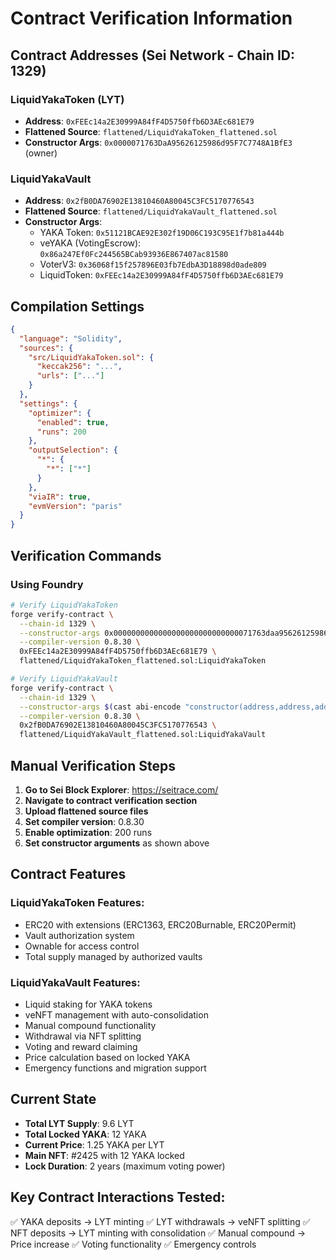 # Contract Verification Information

## Contract Addresses (Sei Network - Chain ID: 1329)

### LiquidYakaToken (LYT)
- **Address**: `0xFEEc14a2E30999A84fF4D5750ffb6D3AEc681E79`
- **Flattened Source**: `flattened/LiquidYakaToken_flattened.sol`
- **Constructor Args**: `0x0000071763DaA95626125986d95F7C7748A1BfE3` (owner)

### LiquidYakaVault 
- **Address**: `0x2fB0DA76902E13810460A80045C3FC5170776543`
- **Flattened Source**: `flattened/LiquidYakaVault_flattened.sol`
- **Constructor Args**: 
  - YAKA Token: `0x51121BCAE92E302f19D06C193C95E1f7b81a444b`
  - veYAKA (VotingEscrow): `0x86a247Ef0Fc244565BCab93936E867407ac81580`
  - VoterV3: `0x36068f15f257896E03fb7EdbA3D18898d0ade809`
  - LiquidToken: `0xFEEc14a2E30999A84fF4D5750ffb6D3AEc681E79`

## Compilation Settings

```json
{
  "language": "Solidity",
  "sources": {
    "src/LiquidYakaToken.sol": {
      "keccak256": "...",
      "urls": ["..."]
    }
  },
  "settings": {
    "optimizer": {
      "enabled": true,
      "runs": 200
    },
    "outputSelection": {
      "*": {
        "*": ["*"]
      }
    },
    "viaIR": true,
    "evmVersion": "paris"
  }
}
```

## Verification Commands

### Using Foundry
```bash
# Verify LiquidYakaToken
forge verify-contract \
  --chain-id 1329 \
  --constructor-args 0x0000000000000000000000000000071763daa95626125986d95f7c7748a1bfe3 \
  --compiler-version 0.8.30 \
  0xFEEc14a2E30999A84fF4D5750ffb6D3AEc681E79 \
  flattened/LiquidYakaToken_flattened.sol:LiquidYakaToken

# Verify LiquidYakaVault  
forge verify-contract \
  --chain-id 1329 \
  --constructor-args $(cast abi-encode "constructor(address,address,address,address)" 0x51121BCAE92E302f19D06C193C95E1f7b81a444b 0x86a247Ef0Fc244565BCab93936E867407ac81580 0x36068f15f257896E03fb7EdbA3D18898d0ade809 0xFEEc14a2E30999A84fF4D5750ffb6D3AEc681E79) \
  --compiler-version 0.8.30 \
  0x2fB0DA76902E13810460A80045C3FC5170776543 \
  flattened/LiquidYakaVault_flattened.sol:LiquidYakaVault
```

## Manual Verification Steps

1. **Go to Sei Block Explorer**: https://seitrace.com/
2. **Navigate to contract verification section**
3. **Upload flattened source files**
4. **Set compiler version**: 0.8.30
5. **Enable optimization**: 200 runs
6. **Set constructor arguments** as shown above

## Contract Features

### LiquidYakaToken Features:
- ERC20 with extensions (ERC1363, ERC20Burnable, ERC20Permit)
- Vault authorization system
- Ownable for access control
- Total supply managed by authorized vaults

### LiquidYakaVault Features:
- Liquid staking for YAKA tokens
- veNFT management with auto-consolidation
- Manual compound functionality
- Withdrawal via NFT splitting
- Voting and reward claiming
- Price calculation based on locked YAKA
- Emergency functions and migration support

## Current State
- **Total LYT Supply**: 9.6 LYT
- **Total Locked YAKA**: 12 YAKA  
- **Current Price**: 1.25 YAKA per LYT
- **Main NFT**: #2425 with 12 YAKA locked
- **Lock Duration**: 2 years (maximum voting power)

## Key Contract Interactions Tested:
✅ YAKA deposits → LYT minting
✅ LYT withdrawals → veNFT splitting
✅ NFT deposits → LYT minting with consolidation
✅ Manual compound → Price increase
✅ Voting functionality
✅ Emergency controls